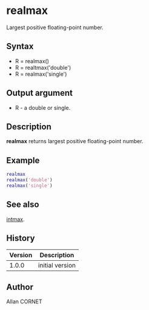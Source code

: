 # realmax

Largest positive floating-point number.

## Syntax

- R = realmax()
- R = realtmax('double')
- R = realmax('single')

## Output argument

- R - a double or single.

## Description

  <p><b>realmax</b> returns largest positive floating-point number.</p>

## Example

```matlab
realmax
realmax('double')
realmax('single')
```

## See also

[intmax](../integer/intmax.md).

## History

| Version | Description     |
| ------- | --------------- |
| 1.0.0   | initial version |

## Author

Allan CORNET

